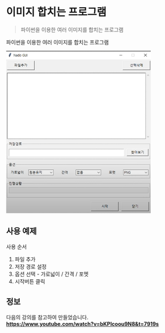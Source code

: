 # 이미지 합치는 프로그램

> 파이썬을 이용한 여러 이미지를 합치는 프로그램

파이썬을 이용한 여러 이미지를 합치는 프로그램

![](main.png)

## 사용 예제

사용 순서

1. 파일 추가
2. 저장 경로 설정
3. 옵션 선택 - 가로넓이 / 간격 / 포멧
4. 시작버튼 클릭

## 정보

다음의 강의를 참고하여 만들었습니다.  
**https://www.youtube.com/watch?v=bKPIcoou9N8&t=7919s**
